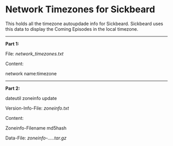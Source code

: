 Network Timezones for Sickbeard
====================

This holds all the timezone autoupdade info for Sickbeard. Sickbeard uses this data to display the Coming Episodes in the local timezone.

----------

**Part 1:**

File: *network_timezones.txt*

Content:

network name:timezone


----------


**Part 2:**

dateutil zoneinfo update

Version-Info-File: *zoneinfo.txt*

Content:

Zoneinfo-Filename md5hash


Data-File: *zoneinfo-.....tar.gz*
